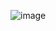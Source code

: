 ![image](https://user-images.githubusercontent.com/91465477/150937050-926f653a-21f0-4732-85c2-9212f2399889.png)

